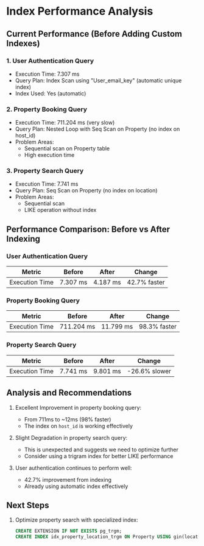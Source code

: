 # Index Performance Analysis

## Current Performance (Before Adding Custom Indexes)

### 1. User Authentication Query
- Execution Time: 7.307 ms
- Query Plan: Index Scan using "User_email_key" (automatic unique index)
- Index Used: Yes (automatic)

### 2. Property Booking Query
- Execution Time: 711.204 ms (very slow)
- Query Plan: Nested Loop with Seq Scan on Property (no index on host_id)
- Problem Areas:
  - Sequential scan on Property table
  - High execution time

### 3. Property Search Query
- Execution Time: 7.741 ms
- Query Plan: Seq Scan on Property (no index on location)
- Problem Areas:
  - Sequential scan
  - LIKE operation without index

## Performance Comparison: Before vs After Indexing

### User Authentication Query
| Metric         | Before  | After   | Change       |
|----------------|---------|---------|--------------|
| Execution Time | 7.307 ms| 4.187 ms| 42.7% faster |

### Property Booking Query
| Metric         | Before    | After    | Change       |
|----------------|-----------|----------|--------------|
| Execution Time | 711.204 ms| 11.799 ms| 98.3% faster |

### Property Search Query
| Metric         | Before  | After    | Change       |
|----------------|---------|----------|--------------|
| Execution Time | 7.741 ms| 9.801 ms | -26.6% slower|

## Analysis and Recommendations

1. Excellent Improvement in property booking query:
   - From 711ms to ~12ms (98% faster)
   - The index on `host_id` is working effectively

2. Slight Degradation in property search query:
   - This is unexpected and suggests we need to optimize further
   - Consider using a trigram index for better LIKE performance

3. User authentication continues to perform well:
   - 42.7% improvement from indexing
   - Already using automatic index effectively

## Next Steps

1. Optimize property search with specialized index:
   ```sql
   CREATE EXTENSION IF NOT EXISTS pg_trgm;
   CREATE INDEX idx_property_location_trgm ON Property USING gin(location gin_trgm_ops);
